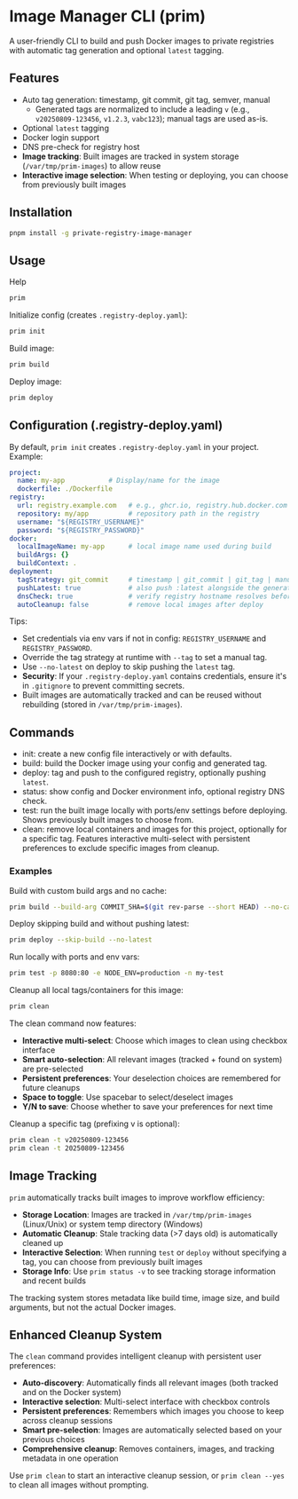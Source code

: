 # Image Manager CLI (prim)

A user-friendly CLI to build and push Docker images to private registries with automatic tag generation and optional `latest` tagging.

## Features

- Auto tag generation: timestamp, git commit, git tag, semver, manual
  - Generated tags are normalized to include a leading `v` (e.g., `v20250809-123456`, `v1.2.3`, `vabc123`); manual tags are used as-is.
- Optional `latest` tagging
- Docker login support
- DNS pre-check for registry host
- **Image tracking**: Built images are tracked in system storage (`/var/tmp/prim-images`) to allow reuse
- **Interactive image selection**: When testing or deploying, you can choose from previously built images

## Installation

```bash
pnpm install -g private-registry-image-manager
```

## Usage

Help

```bash
prim
```

Initialize config (creates `.registry-deploy.yaml`):

```bash
prim init
```

Build image:

```bash
prim build
```

Deploy image:

```bash
prim deploy
```

## Configuration (.registry-deploy.yaml)

By default, `prim init` creates `.registry-deploy.yaml` in your project. Example:

```yaml
project:
  name: my-app           # Display/name for the image
  dockerfile: ./Dockerfile
registry:
  url: registry.example.com   # e.g., ghcr.io, registry.hub.docker.com (with org/repo below)
  repository: my/app          # repository path in the registry
  username: "${REGISTRY_USERNAME}"
  password: "${REGISTRY_PASSWORD}"
docker:
  localImageName: my-app      # local image name used during build
  buildArgs: {}
  buildContext: .
deployment:
  tagStrategy: git_commit     # timestamp | git_commit | git_tag | manual | semver
  pushLatest: true            # also push :latest alongside the generated tag
  dnsCheck: true              # verify registry hostname resolves before pushing (safety check)
  autoCleanup: false          # remove local images after deploy
```

Tips:
- Set credentials via env vars if not in config: `REGISTRY_USERNAME` and `REGISTRY_PASSWORD`.
- Override the tag strategy at runtime with `--tag` to set a manual tag.
- Use `--no-latest` on deploy to skip pushing the `latest` tag.
- **Security**: If your `.registry-deploy.yaml` contains credentials, ensure it's in `.gitignore` to prevent committing secrets.
- Built images are automatically tracked and can be reused without rebuilding (stored in `/var/tmp/prim-images`).

## Commands

- init: create a new config file interactively or with defaults.
- build: build the Docker image using your config and generated tag.
- deploy: tag and push to the configured registry, optionally pushing `latest`.
- status: show config and Docker environment info, optional registry DNS check.
- test: run the built image locally with ports/env settings before deploying. Shows previously built images to choose from.
- clean: remove local containers and images for this project, optionally for a specific tag. Features interactive multi-select with persistent preferences to exclude specific images from cleanup.

### Examples

Build with custom build args and no cache:

```bash
prim build --build-arg COMMIT_SHA=$(git rev-parse --short HEAD) --no-cache
```

Deploy skipping build and without pushing latest:

```bash
prim deploy --skip-build --no-latest
```

Run locally with ports and env vars:

```bash
prim test -p 8080:80 -e NODE_ENV=production -n my-test
```

Cleanup all local tags/containers for this image:

```bash
prim clean
```

The clean command now features:
- **Interactive multi-select**: Choose which images to clean using checkbox interface
- **Smart auto-selection**: All relevant images (tracked + found on system) are pre-selected
- **Persistent preferences**: Your deselection choices are remembered for future cleanups
- **Space to toggle**: Use spacebar to select/deselect images
- **Y/N to save**: Choose whether to save your preferences for next time

Cleanup a specific tag (prefixing v is optional):

```bash
prim clean -t v20250809-123456
prim clean -t 20250809-123456
```

## Image Tracking

`prim` automatically tracks built images to improve workflow efficiency:

- **Storage Location**: Images are tracked in `/var/tmp/prim-images` (Linux/Unix) or system temp directory (Windows)
- **Automatic Cleanup**: Stale tracking data (>7 days old) is automatically cleaned up
- **Interactive Selection**: When running `test` or `deploy` without specifying a tag, you can choose from previously built images
- **Storage Info**: Use `prim status -v` to see tracking storage information and recent builds

The tracking system stores metadata like build time, image size, and build arguments, but not the actual Docker images.

## Enhanced Cleanup System

The `clean` command provides intelligent cleanup with persistent user preferences:

- **Auto-discovery**: Automatically finds all relevant images (both tracked and on the Docker system)
- **Interactive selection**: Multi-select interface with checkbox controls
- **Persistent preferences**: Remembers which images you choose to keep across cleanup sessions
- **Smart pre-selection**: Images are automatically selected based on your previous choices
- **Comprehensive cleanup**: Removes containers, images, and tracking metadata in one operation

Use `prim clean` to start an interactive cleanup session, or `prim clean --yes` to clean all images without prompting.
